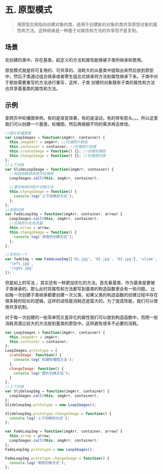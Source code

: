 # 五. 原型模式

> 用原型实例指向创建对象的类，适用于创建新的对象的类共享原型对象的属性和方法。这种继承是一种基于对属性和方法的共享而不是复制。

## 场景

在创建的类中，存在基类，起定义的方法和属性能够被子类所继承和使用。

原型模式就是将可复用的、可共享的、消耗大的从基类中提取出来然后放到原型中，然后子类通过组合继承或者寄生组合式继承将方法和属性继承下来。子类中对于那些需要重写的方法进行重写，这样，子类 创建的对象既有子类的属性和方法也共享着基类的属性和方法。

## 示例

拿网页中轮播图举例，有的是渐变效果，有的是滚动，有的带有箭头。。。所以这里我们可以创建一个基类，轮播图，然后再根据不同的需求再去修改。

```js
//图片轮播图类
var LoopImages = function(imgArr, container) {
  this.imageArr = imgArr; //轮播图片数组
  this.container = container; //轮播图片容器
  this.createImage = function() {}; //创建轮播图
  this.changeImage = function() {}; //轮播图切换
};
//上下切换
var SlideLoopImage = function(imgArr, container) {
  //构造函数继承图片轮播类
  LoopImages.call(this, imgArr, container);

  //重写继承的图片切换方法
  this.changeImage = function() {
    console.log('上下切换的方式');
  };
};
//渐隐切换
var FadeLoopImg = function(imgArr, container, arrow) {
  LoopImages.call(this, imgArr, container);
  //切换箭头私有变量
  this.arrow = arrow;
  this.changeImage = function() {
    console.log('渐隐的切换方式');
  };
};

//实例化一个
var fadeImg = new FadeLoopImg(['01.jpg', '02.jpg', '03.jpg'], 'slide', [
  'left.jpg',
  'right.jpg'
]);
```

但是如上的写法 ，其实还有一种更加优化的方法。首先看基类，作为基类是要被子类继承的，那么此时将属性和方法都写到基类的构造函数里会有一些问题。 比如每一次创建子类继承都要创建一次父类，如果父类的构造函数的创建过程中存在很多耗时较长的逻辑，这样的话性能消耗还是蛮大的。为了提高性能，我们可以使用共享机制。

对于每一次创建的一些简单而又差异化的属性我们可以放到构造函数中，而把一些消耗资源比较大的方法放到基类的原型中。这样避免很多不必要的消耗。

```js
var LoopImages = function(imgArr, container) {
  this.imageArr = imgArr;
  this.container = container;
};
LoopImages.prototype = {
  crateImage: function() {
    console.log('创建轮播图方法');
  },
  changeImage: function() {
    console.log('图片切换方法');
  }
};
//上下切换
var SlideloopImg = function(imgArr, container) {
  LoopImages.call(this, imgArr, container);
};
SlideloopImg.prototype = new LoopImages();

SlideloopImg.prototype.changeImage = function() {
  console.log('上下切换的方式');
};

var FadeLoopImg = function(imgArr, container, arrow) {
  this.arrow = arrow;
  LoopImages.call(this, imgArr, container);
};
FadeLoopImg.prototype = new LoopImages();

FadeLoopImg.prototype.changeImage = function() {
  console.log('渐隐切换方式');
};
```